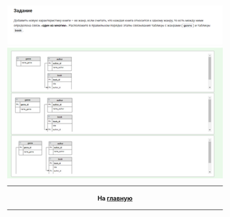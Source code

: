 <div align="center">

<img src="../art/2.1.1.task.png" alt="solution" >

<img src="../art/2.1.1.png" alt="solution" >
  
---
#### На [главную](https://github.com/BEPb/stepik_sql#readme)

---

